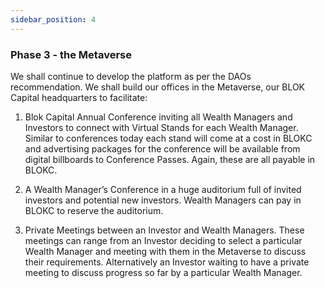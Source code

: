 ```yaml
---
sidebar_position: 4
---
```


### Phase 3 - the Metaverse

We shall continue to develop the platform as per the DAOs recommendation. We shall build our offices in the Metaverse, our BLOK Capital headquarters to facilitate:

1. Blok Capital Annual Conference inviting all Wealth Managers and Investors to connect with Virtual Stands for each Wealth Manager. Similar to conferences today each stand will come at a cost in BLOKC and advertising packages for the conference will be available from digital billboards to Conference Passes. Again, these are all payable in BLOKC.

2. A Wealth Manager’s Conference in a huge auditorium full of invited investors and potential new investors. Wealth Managers can pay in BLOKC to reserve the auditorium.

3. Private Meetings between an Investor and Wealth Managers. These meetings can range from an Investor deciding to select a particular Wealth Manager and meeting with them in the Metaverse to discuss their requirements. Alternatively an Investor waiting to have a private meeting to discuss progress so far by a particular Wealth Manager.